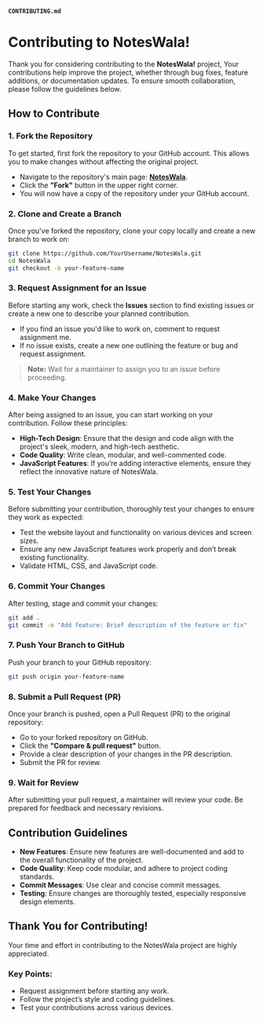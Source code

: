 **`CONTRIBUTING.md`**
# Contributing to NotesWala!

Thank you for considering contributing to the **NotesWala!** project, Your contributions help improve the project, whether through bug fixes, feature additions, or documentation updates. To ensure smooth collaboration, please follow the guidelines below.

## How to Contribute

### 1. Fork the Repository
To get started, first fork the repository to your GitHub account. This allows you to make changes without affecting the original project.

- Navigate to the repository's main page: [**NotesWala**](https://github.com/Hemraj-7/NotesWala).
- Click the **"Fork"** button in the upper right corner.
- You will now have a copy of the repository under your GitHub account.

### 2. Clone and Create a Branch
Once you've forked the repository, clone your copy locally and create a new branch to work on:

```bash
git clone https://github.com/YourUsername/NotesWala.git
cd NotesWala
git checkout -b your-feature-name
```

### 3. Request Assignment for an Issue
Before starting any work, check the **Issues** section to find existing issues or create a new one to describe your planned contribution. 

- If you find an issue you'd like to work on, comment to request assignment me.
- If no issue exists, create a new one outlining the feature or bug and request assignment.
  
> **Note:** Wait for a maintainer to assign you to an issue before proceeding.

### 4. Make Your Changes
After being assigned to an issue, you can start working on your contribution. Follow these principles:

- **High-Tech Design**: Ensure that the design and code align with the project's sleek, modern, and high-tech aesthetic.
- **Code Quality**: Write clean, modular, and well-commented code.
- **JavaScript Features**: If you’re adding interactive elements, ensure they reflect the innovative nature of NotesWala.

### 5. Test Your Changes
Before submitting your contribution, thoroughly test your changes to ensure they work as expected:

- Test the website layout and functionality on various devices and screen sizes.
- Ensure any new JavaScript features work properly and don’t break existing functionality.
- Validate HTML, CSS, and JavaScript code.

### 6. Commit Your Changes
After testing, stage and commit your changes:

```bash
git add .
git commit -m "Add feature: Brief description of the feature or fix"
```

### 7. Push Your Branch to GitHub
Push your branch to your GitHub repository:

```bash
git push origin your-feature-name
```

### 8. Submit a Pull Request (PR)
Once your branch is pushed, open a Pull Request (PR) to the original repository:

- Go to your forked repository on GitHub.
- Click the **"Compare & pull request"** button.
- Provide a clear description of your changes in the PR description.
- Submit the PR for review.

### 9. Wait for Review
After submitting your pull request, a maintainer will review your code. Be prepared for feedback and necessary revisions.

## Contribution Guidelines

- **New Features**: Ensure new features are well-documented and add to the overall functionality of the project.
- **Code Quality**: Keep code modular, and adhere to project coding standards.
- **Commit Messages**: Use clear and concise commit messages.
- **Testing**: Ensure changes are thoroughly tested, especially responsive design elements.

## Thank You for Contributing!
Your time and effort in contributing to the NotesWala project are highly appreciated.

### Key Points:
- Request assignment before starting any work.
- Follow the project’s style and coding guidelines.
- Test your contributions across various devices.